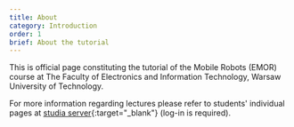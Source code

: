 ```yaml
---
title: About
category: Introduction
order: 1
brief: About the tutorial
---
```


This is official page constituting the tutorial of the Mobile Robots (EMOR) course at The Faculty of Electronics and Information Technology, Warsaw University of Technology.

For more information regarding lectures please refer to students' individual pages at
[studia server](https://studia.elka.pw.edu.pl/EN/22L){:target="_blank"} (log-in is required).
